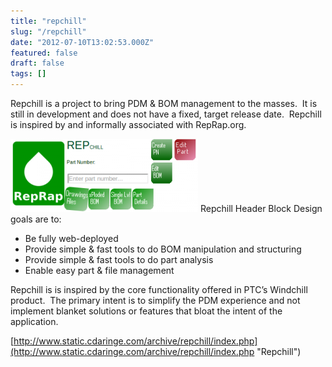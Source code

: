 ```yaml
---
title: "repchill"
slug: "/repchill"
date: "2012-07-10T13:02:53.000Z"
featured: false
draft: false
tags: []
---
```


Repchill is a project to bring PDM & BOM management to the masses.  It is still
in development and does not have a fixed, target release date.  Repchill is
inspired by and informally associated with RepRap.org.

[![Repchill Header Block](./images/reppy-300x117.png)](http://www.static.cdaringe.com/archive/repchill/index.php)
Repchill Header Block Design goals are to:

- <span style="line-height: 16px;">Be fully web-deployed</span>
- Provide simple & fast tools to do BOM manipulation and structuring
- Provide simple & fast tools to do part analysis
- Enable easy part & file management

Repchill is is inspired by the core functionality offered in PTC’s Windchill
product.  The primary intent is to simplify the PDM experience and not implement
blanket solutions or features that bloat the intent of the application.

[http://www.static.cdaringe.com/archive/repchill/index.php](http://www.static.cdaringe.com/archive/repchill/index.php "Repchill")
